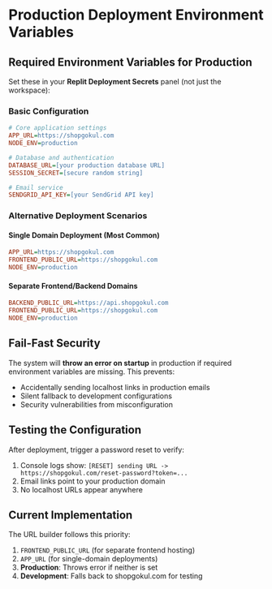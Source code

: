 # Production Deployment Environment Variables

## Required Environment Variables for Production

Set these in your **Replit Deployment Secrets** panel (not just the workspace):

### Basic Configuration
```ini
# Core application settings
APP_URL=https://shopgokul.com
NODE_ENV=production

# Database and authentication
DATABASE_URL=[your production database URL]
SESSION_SECRET=[secure random string]

# Email service
SENDGRID_API_KEY=[your SendGrid API key]
```

### Alternative Deployment Scenarios

#### Single Domain Deployment (Most Common)
```ini
APP_URL=https://shopgokul.com
FRONTEND_PUBLIC_URL=https://shopgokul.com
NODE_ENV=production
```

#### Separate Frontend/Backend Domains
```ini
BACKEND_PUBLIC_URL=https://api.shopgokul.com
FRONTEND_PUBLIC_URL=https://shopgokul.com
NODE_ENV=production
```

## Fail-Fast Security

The system will **throw an error on startup** in production if required environment variables are missing. This prevents:
- Accidentally sending localhost links in production emails
- Silent fallback to development configurations
- Security vulnerabilities from misconfiguration

## Testing the Configuration

After deployment, trigger a password reset to verify:
1. Console logs show: `[RESET] sending URL -> https://shopgokul.com/reset-password?token=...`
2. Email links point to your production domain
3. No localhost URLs appear anywhere

## Current Implementation

The URL builder follows this priority:
1. `FRONTEND_PUBLIC_URL` (for separate frontend hosting)
2. `APP_URL` (for single-domain deployments)  
3. **Production**: Throws error if neither is set
4. **Development**: Falls back to shopgokul.com for testing